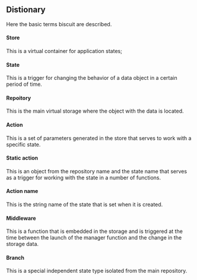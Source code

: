 ## Distionary
Here the basic terms biscuit are described.

#### Store
This is a virtual container for application states;

#### State
This is a trigger for changing the behavior of a data object in a certain period of time.

#### Repoitory
This is the main virtual storage where the object with the data is located.

#### Action
This is a set of parameters generated in the store that serves to work with a specific state.

#### Static action
This is an object from the repository name and the state name that serves as a trigger for working with the state in a number of functions.

#### Action name
This is the string name of the state that is set when it is created.

#### Middleware
This is a function that is embedded in the storage and is triggered at the time between the launch of the manager function and the change in the storage data.

#### Branch
This is a special independent state type isolated from the main repository.
